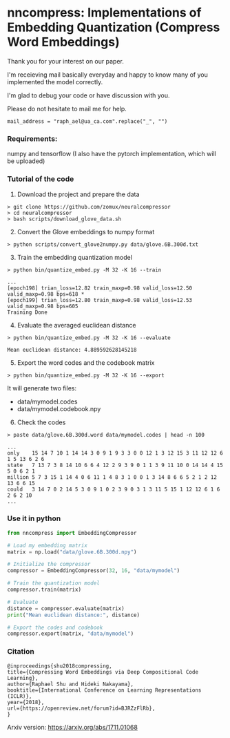 # nncompress: Implementations of Embedding Quantization (Compress Word Embeddings)

Thank you for your interest on our paper.

I'm receieving mail basically everyday and happy to know many of you implemented the model correctly.

I'm glad to debug your code or have discussion with you.

Please do not hesitate to mail me for help.

`mail_address = "raph_ael@ua_ca.com".replace("_", "")`

### Requirements:

numpy and tensorflow (I also have the pytorch implementation, which will be uploaded)

### Tutorial of the code

1. Download the project and prepare the data

```
> git clone https://github.com/zomux/neuralcompressor
> cd neuralcompressor
> bash scripts/download_glove_data.sh
```

2. Convert the Glove embeddings to numpy format

```
> python scripts/convert_glove2numpy.py data/glove.6B.300d.txt
```

3. Train the embedding quantization model

```
> python bin/quantize_embed.py -M 32 -K 16 --train
```

```
...
[epoch198] trian_loss=12.82 train_maxp=0.98 valid_loss=12.50 valid_maxp=0.98 bps=618 *
[epoch199] trian_loss=12.80 train_maxp=0.98 valid_loss=12.53 valid_maxp=0.98 bps=605
Training Done
```

4. Evaluate the averaged euclidean distance

```
> python bin/quantize_embed.py -M 32 -K 16 --evaluate
```

```
Mean euclidean distance: 4.889592628145218
```

5. Export the word codes and the codebook matrix

```
> python bin/quantize_embed.py -M 32 -K 16 --export
```

It will generate two files:
- data/mymodel.codes
- data/mymodel.codebook.npy

6. Check the codes

```
> paste data/glove.6B.300d.word data/mymodel.codes | head -n 100
```

```
...
only    15 14 7 10 1 14 14 3 0 9 1 9 3 3 0 0 12 1 3 12 15 3 11 12 12 6 1 5 13 6 2 6
state   7 13 7 3 8 14 10 6 6 4 12 2 9 3 9 0 1 1 3 9 11 10 0 14 14 4 15 5 0 6 2 1
million 5 7 3 15 1 14 4 0 6 11 1 4 8 3 1 0 0 1 3 14 8 6 6 5 2 1 2 12 13 6 6 15
could   3 14 7 0 2 14 5 3 0 9 1 0 2 3 9 0 3 1 3 11 5 15 1 12 12 6 1 6 2 6 2 10
...
```

### Use it in python

```python
from nncompress import EmbeddingCompressor

# Load my embedding matrix
matrix = np.load("data/glove.6B.300d.npy")

# Initialize the compressor
compressor = EmbeddingCompressor(32, 16, "data/mymodel")

# Train the quantization model
compressor.train(matrix)

# Evaluate
distance = compressor.evaluate(matrix)
print("Mean euclidean distance:", distance)

# Export the codes and codebook
compressor.export(matrix, "data/mymodel")
```

### Citation

```
@inproceedings{shu2018compressing,
title={Compressing Word Embeddings via Deep Compositional Code Learning},
author={Raphael Shu and Hideki Nakayama},
booktitle={International Conference on Learning Representations (ICLR)},
year={2018},
url={https://openreview.net/forum?id=BJRZzFlRb},
}
```

Arxiv version: https://arxiv.org/abs/1711.01068
